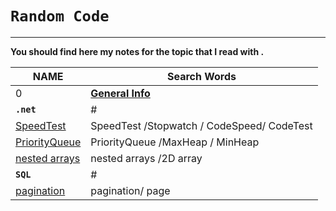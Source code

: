 # `Random Code`

------

**You should find here my notes for the topic that I read with .**

NAME|Search Words
----|-----
0| **[General Info](./)**
**`.net`**|#
[SpeedTest](./DotNet/DotNet.md#speedtest)|SpeedTest /Stopwatch / CodeSpeed/ CodeTest
[PriorityQueue](./DotNet/DotNet.md#PriorityQueue)|PriorityQueue /MaxHeap / MinHeap
[nested arrays](./DotNet/DotNet.md#nested-arrays)|nested arrays /2D array
**`SQL`**|#
[pagination](./SQL/SQL.md/#pagination)|pagination/ page
